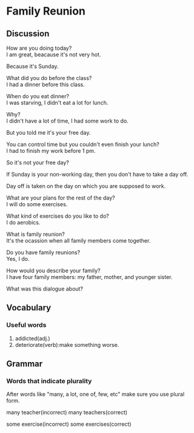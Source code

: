 # Family Reunion
## Discussion
How are you doing today?  
I am great, beacause it's not very hot. 

Because it's Sunday.  

What did you do before the class?  
I had a dinner before this class.  

When do you eat dinner?  
I was starving, I didn't eat a lot for lunch.  

Why?  
I didn't have a lot of time, I had some work to do.  

But you told me it's your free day.  

You can control time but you couldn't even finish your lunch?  
I had to finish my work before 1 pm.  

So it's not your free day? 

If Sunday is your non-working day, then you don't have to take a day off.  

Day off is taken on the day on which you are supposed to work.  

What are your plans for the rest of the day?  
I will do some exercises.  

What kind of exercises do you like to do?  
I do aerobics.  

What is family reunion?  
It's the ocassion when all family members come together.  

Do you have family reunions?  
Yes, I do.  

How would you describe your family?  
I have four family members: my father, mother, and younger sister.  

What was this dialogue about?  

## Vocabulary
### Useful words
1. addicted(adj.)
1. deteriorate(verb):make something worse.


## Grammar
### Words that indicate plurality
After words like "many, a lot, one of, few, etc" make sure you use plural form.  

many teacher(incorrect)
many teachers(correct)  

some exercise(incorrect)
some exercises(correct)
